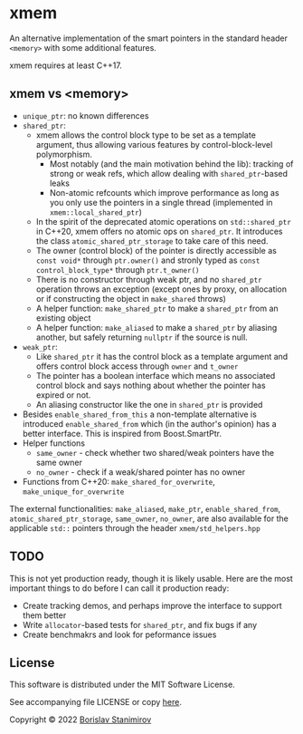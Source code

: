 # xmem

An alternative implementation of the smart pointers in the standard header `<memory>` with some additional features.

xmem requires at least C++17.

## xmem vs &lt;memory&gt;

* `unique_ptr`: no known differences
* `shared_ptr`:
    * xmem allows the control block type to be set as a template argument, thus allowing various features by control-block-level polymorphism.
        * Most notably (and the main motivation behind the lib): tracking of strong or weak refs, which allow dealing with `shared_ptr`-based leaks
        * Non-atomic refcounts which improve performance as long as you only use the pointers in a single thread (implemented in `xmem::local_shared_ptr`)
    * In the spirit of the deprecated atomic operations on `std::shared_ptr` in C++20, xmem offers no atomic ops on `shared_ptr`. It introduces the class `atomic_shared_ptr_storage` to take care of this need.
    * The owner (control block) of the pointer is directly accessible as `const void*` through `ptr.owner()` and stronly typed as `const control_block_type*` through `ptr.t_owner()`
    * There is no constructor through weak ptr, and no `shared_ptr` operation throws an exception (except ones by proxy, on allocation or if constructing the object in `make_shared` throws)
    * A helper function: `make_shared_ptr` to make a `shared_ptr` from an existing object
    * A helper function: `make_aliased` to make a `shared_ptr` by aliasing another, but safely returning `nullptr` if the source is null.    
* `weak_ptr`:
    * Like `shared_ptr` it has the control block as a template argument and offers control block access through `owner` and `t_owner`
    * The pointer has a boolean interface which means no associated control block and says nothing about whether the pointer has expired or not.
    * An aliasing constructor like the one in `shared_ptr` is provided
* Besides `enable_shared_from_this` a non-template alternative is introduced `enable_shared_from` which (in the author's opinion) has a better interface. This is inspired from Boost.SmartPtr.
* Helper functions 
    * `same_owner` - check whether two shared/weak pointers have the same owner
    * `no_owner` - check if a weak/shared pointer has no owner
* Functions from C++20: `make_shared_for_overwrite`, `make_unique_for_overwrite`

The external functionalities: `make_aliased`, `make_ptr`, `enable_shared_from`, `atomic_shared_ptr_storage`, `same_owner`, `no_owner`, are also available for the applicable `std::` pointers through the header `xmem/std_helpers.hpp`

## TODO

This is not yet production ready, though it is likely usable. Here are the most important things to do before I can call it production ready:

* Create tracking demos, and perhaps improve the interface to support them better
* Write `allocator`-based tests for `shared_ptr`, and fix bugs if any
* Create benchmakrs and look for peformance issues

## License

This software is distributed under the MIT Software License.

See accompanying file LICENSE or copy [here](https://opensource.org/licenses/MIT).

Copyright &copy; 2022 [Borislav Stanimirov](http://github.com/iboB)
